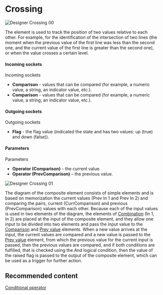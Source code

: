 # Crossing

![Designer Crossing 00](~/images/Designer_Crossing_00.png)

The element is used to track the position of two values relative to each other. For example, for the identification of the intersection of two lines (the moment when the previous value of the first line was less than the second one, and the current value of the first line is greater than the second one), or when the value crosses a certain level.

#### Incoming sockets

Incoming sockets

- **Comparison** \- values that can be compared (for example, a numeric value, a string, an indicator value, etc.).
- **Comparison** \- values that can be compared (for example, a numeric value, a string, an indicator value, etc.).

#### Outgoing sockets

Outgoing sockets

- **Flag** \- the flag value (indicated the state and has two values: up (true) and down (false)).

#### Parameters

Parameters

- **Operator (Comparison)** \- the current value.
- **Operator (PrevComparison)** – the previous value.

![Designer Crossing 01](~/images/Designer_Crossing_01.png)

The diagram of the composite element consists of simple elements and is based on memorization the current values (Prev In 1 and Prev In 2) and comparing the pairs, current (CurrComparison) and previous (PrevComparison) values with each other. Because each of the input values is used in two elements of the diagram, the elements of [Combination](Designer_Association.md) (In 1, In 2) are placed at the input of the composite element, and they allow one input to be divided into two elements and pass the input value to the [Comparison](Designer_Comparison.md) and [Prev value](Designer_Previous_value.md) elements. When a new value arrives at the input, the current values are compared and a new value is passed to the [Prev value](Designer_Previous_value.md) element, from which the previous value for the current input is passed, then the previous values are compared, and if both conditions are fulfilled, that is checked using the And logical condition, then the value of the raised flag is passed to the output of the composite element, which can be used as a trigger for further action.

## Recommended content

[Conditional operator](Designer_Conditional_operator.md)
